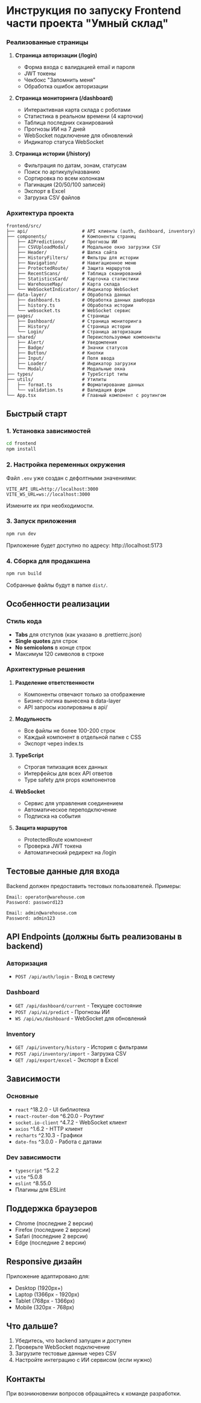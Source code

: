 # Инструкция по запуску Frontend части проекта "Умный склад"

### Реализованные страницы

1. **Страница авторизации (/login)**
   - Форма входа с валидацией email и пароля
   - JWT токены
   - Чекбокс "Запомнить меня"
   - Обработка ошибок авторизации

2. **Страница мониторинга (/dashboard)**
   - Интерактивная карта склада с роботами
   - Статистика в реальном времени (4 карточки)
   - Таблица последних сканирований
   - Прогнозы ИИ на 7 дней
   - WebSocket подключение для обновлений
   - Индикатор статуса WebSocket

3. **Страница истории (/history)**
   - Фильтрация по датам, зонам, статусам
   - Поиск по артикулу/названию
   - Сортировка по всем колонкам
   - Пагинация (20/50/100 записей)
   - Экспорт в Excel
   - Загрузка CSV файлов

### Архитектура проекта

```
frontend/src/
├── api/                    # API клиенты (auth, dashboard, inventory)
├── components/             # Компоненты страниц
│   ├── AIPredictions/      # Прогнозы ИИ
│   ├── CSVUploadModal/     # Модальное окно загрузки CSV
│   ├── Header/             # Шапка сайта
│   ├── HistoryFilters/     # Фильтры для истории
│   ├── Navigation/         # Навигационное меню
│   ├── ProtectedRoute/     # Защита маршрутов
│   ├── RecentScans/        # Таблица сканирований
│   ├── StatisticsCard/     # Карточка статистики
│   ├── WarehouseMap/       # Карта склада
│   └── WebSocketIndicator/ # Индикатор WebSocket
├── data-layer/             # Обработка данных
│   ├── dashboard.ts        # Обработка данных дашборда
│   ├── history.ts          # Обработка истории
│   └── websocket.ts        # WebSocket сервис
├── pages/                  # Страницы
│   ├── Dashboard/          # Страница мониторинга
│   ├── History/            # Страница истории
│   └── Login/              # Страница авторизации
├── shared/                 # Переиспользуемые компоненты
│   ├── Alert/              # Уведомления
│   ├── Badge/              # Значки статусов
│   ├── Button/             # Кнопки
│   ├── Input/              # Поля ввода
│   ├── Loader/             # Индикатор загрузки
│   └── Modal/              # Модальные окна
├── types/                  # TypeScript типы
├── utils/                  # Утилиты
│   ├── format.ts           # Форматирование данных
│   └── validation.ts       # Валидация форм
└── App.tsx                 # Главный компонент с роутингом
```

## Быстрый старт

### 1. Установка зависимостей

```bash
cd frontend
npm install
```

### 2. Настройка переменных окружения

Файл `.env` уже создан с дефолтными значениями:

```env
VITE_API_URL=http://localhost:3000
VITE_WS_URL=ws://localhost:3000
```

Измените их при необходимости.

### 3. Запуск приложения

```bash
npm run dev
```

Приложение будет доступно по адресу: http://localhost:5173

### 4. Сборка для продакшена

```bash
npm run build
```

Собранные файлы будут в папке `dist/`.

## Особенности реализации

### Стиль кода

- **Tabs** для отступов (как указано в .prettierrc.json)
- **Single quotes** для строк
- **No semicolons** в конце строк
- Максимум 120 символов в строке

### Архитектурные решения

1. **Разделение ответственности**
   - Компоненты отвечают только за отображение
   - Бизнес-логика вынесена в data-layer
   - API запросы изолированы в api/

2. **Модульность**
   - Все файлы не более 100-200 строк
   - Каждый компонент в отдельной папке с CSS
   - Экспорт через index.ts

3. **TypeScript**
   - Строгая типизация всех данных
   - Интерфейсы для всех API ответов
   - Type safety для props компонентов

4. **WebSocket**
   - Сервис для управления соединением
   - Автоматическое переподключение
   - Подписка на события

5. **Защита маршрутов**
   - ProtectedRoute компонент
   - Проверка JWT токена
   - Автоматический редирект на /login

## Тестовые данные для входа

Backend должен предоставить тестовых пользователей. Примеры:

```
Email: operator@warehouse.com
Password: password123

Email: admin@warehouse.com  
Password: admin123
```

## API Endpoints (должны быть реализованы в backend)

### Авторизация
- `POST /api/auth/login` - Вход в систему

### Dashboard
- `GET /api/dashboard/current` - Текущее состояние
- `POST /api/ai/predict` - Прогнозы ИИ
- `WS /api/ws/dashboard` - WebSocket для обновлений

### Inventory
- `GET /api/inventory/history` - История с фильтрами
- `POST /api/inventory/import` - Загрузка CSV
- `GET /api/export/excel` - Экспорт в Excel

## Зависимости

### Основные
- `react` ^18.2.0 - UI библиотека
- `react-router-dom` ^6.20.0 - Роутинг
- `socket.io-client` ^4.7.2 - WebSocket клиент
- `axios` ^1.6.2 - HTTP клиент
- `recharts` ^2.10.3 - Графики
- `date-fns` ^3.0.0 - Работа с датами

### Dev зависимости
- `typescript` ^5.2.2
- `vite` ^5.0.8
- `eslint` ^8.55.0
- Плагины для ESLint

## Поддержка браузеров

- Chrome (последние 2 версии)
- Firefox (последние 2 версии)
- Safari (последние 2 версии)
- Edge (последние 2 версии)

## Responsive дизайн

Приложение адаптировано для:
- Desktop (1920px+)
- Laptop (1366px - 1920px)
- Tablet (768px - 1366px)
- Mobile (320px - 768px)

## Что дальше?

1. Убедитесь, что backend запущен и доступен
2. Проверьте WebSocket подключение
3. Загрузите тестовые данные через CSV
4. Настройте интеграцию с ИИ сервисом (если нужно)

## Контакты

При возникновении вопросов обращайтесь к команде разработки.

